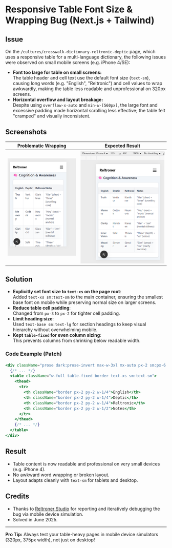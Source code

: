 # Responsive Table Font Size & Wrapping Bug (Next.js + Tailwind)

## Issue

On the `/cultures/crosswalk-dictionary-reltronic-deptic` page, which uses a responsive table for a multi-language dictionary, the following issues were observed on small mobile screens (e.g. iPhone 4/SE):

- **Font too large for table on small screens:**  
  The table header and cell text use the default font size (`text-sm`), causing long words (e.g. "English", "Reltronic") and cell values to wrap awkwardly, making the table less readable and unprofessional on 320px screens.
- **Horizontal overflow and layout breakage:**  
  Despite using `overflow-x-auto` and `min-w-[560px]`, the large font and excessive padding made horizontal scrolling less effective; the table felt "cramped" and visually inconsistent.

## Screenshots

| Problematic Wrapping | Expected Result |
|----------------------|----------------|
| ![buggy-font-wrapping](./buggy-wrapping.png) | ![fixed-compact-font](./fixed-compact.png) |

## Solution

- **Explicitly set font size to `text-xs` on the page root**:  
  Added `text-xs sm:text-sm` to the main container, ensuring the smallest base font on mobile while preserving normal size on larger screens.
- **Reduce table cell padding**:  
  Changed from `px-3` to `px-2` for tighter cell padding.
- **Limit heading size**:  
  Used `text-base sm:text-lg` for section headings to keep visual hierarchy without overwhelming mobile.
- **Kept `table-fixed` for even column sizing**:  
  This prevents columns from shrinking below readable width.

### Code Example (Patch)

```jsx
<div className="prose dark:prose-invert max-w-3xl mx-auto px-2 sm:px-6 pt-8 pb-16 sm:pt-12 text-xs sm:text-sm">
  {/* ... */}
  <table className="w-full table-fixed border text-xs sm:text-sm">
    <thead>
      <tr>
        <th className="border px-2 py-2 w-1/4">English</th>
        <th className="border px-2 py-2 w-1/4">Deptic</th>
        <th className="border px-2 py-2 w-1/4">Reltronic</th>
        <th className="border px-2 py-2 w-1/2">Notes</th>
      </tr>
    </thead>
    {/* ... */}
  </table>
</div>
````

## Result

* Table content is now readable and professional on very small devices (e.g. iPhone 4).
* No awkward word wrapping or broken layout.
* Layout adapts cleanly with `text-sm` for tablets and desktop.

## Credits

* Thanks to [Reltroner Studio](https://reltroner.com) for reporting and iteratively debugging the bug via mobile device simulation.
* Solved in June 2025.

---

**Pro Tip:**
Always test your table-heavy pages in mobile device simulators (320px, 375px width), not just on desktop!
